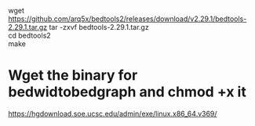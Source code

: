 wget https://github.com/arq5x/bedtools2/releases/download/v2.29.1/bedtools-2.29.1.tar.gz
tar -zxvf bedtools-2.29.1.tar.gz \
cd bedtools2 \
make


# Wget the binary for bedwidtobedgraph and chmod +x it
https://hgdownload.soe.ucsc.edu/admin/exe/linux.x86_64.v369/ 